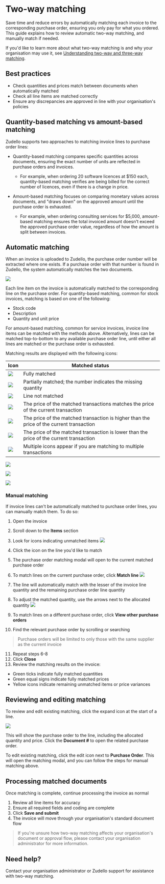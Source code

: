 # Two-way matching

Save time and reduce errors by automatically matching each invoice to the corresponding purchase order, ensuring you only pay for what you ordered. This guide explains how to review automatic two-way matching, and manually match if needed.

If you'd like to learn more about what two-way matching is and why your organisation may use it, see [Understanding two-way and three-way matching](understanding-two-way-and-three-way-matching.md).

## Best practices

- Check quantities and prices match between documents when automatically matched
- Check all line items are matched correctly
- Ensure any discrepancies are approved in line with your organisation's policies

## Quantity-based matching vs amount-based matching

Zudello supports two approaches to matching invoice lines to purchase order lines:

- Quantity-based matching compares specific quantities across documents, ensuring the exact number of units are reflected in purchase orders and invoices. 
	- For example, when ordering 20 software licences at $150 each, quantity-based matching verifies are being billed for the correct number of licences, even if there is a change in price.

- Amount-based matching focuses on comparing monetary values across documents, and "draws down" on the approved amount until the purchase order is exhausted. 
	- For example, when ordering consulting services for $5,000, amount-based matching ensures the total invoiced amount doesn't exceed the approved purchase order value, regardless of how the amount is split between invoices.

## Automatic matching

When an invoice is uploaded to Zudello, the purchase order number will be extracted where one exists. If a purchase order with that number is found in Zudello, the system automatically matches the two documents.

![](../images/CleanShot%202025-04-04%20at%2008.41.38.png)

Each line item on the invoice is automatically matched to the corresponding line on the purchase order. For quantity-based matching, common for stock invoices, matching is based on one of the following:
- Stock code
- Description
- Quantity and unit price

For amount-based matching, common for service invoices, invoice line items can be matched with the methods above. Alternatively, lines can be matched top-to-bottom to any available purchase order line, until either all lines are matched or the purchase order is exhausted.

Matching results are displayed with the following icons:

| Icon                                                         | Matched status                                                                           |
| ------------------------------------------------------------ | ---------------------------------------------------------------------------------------- |
| ![](../images/CleanShot%202025-04-04%20at%2009.20.31@2x.jpg) | Fully matched                                                                            |
| ![](../images/rrrrrrrrrr%201.jpg)                            | Partially matched; the number indicates the missing quantity                             |
| ![](../images/bgerwqrwfrgfwrq3frgf.jpg)                      | Line not matched                                                                         |
| ![](../images/Untitled.jpg)                                  | The price of the matched transactions matches the price of the current transaction       |
| ![](../images/CleanShot%202025-04-04%20at%2009.31.57@2x.jpg) | The price of the matched transaction is higher than the price of the current transaction |
| ![](../images/CleanShot%202025-04-04%20at%2009.31.42@2x.jpg) | The price of the matched transaction is lower than the price of the current transaction  |
| ![](../images/CleanShot%202025-04-04%20at%2009.38.34@2x.jpg) | Multiple icons appear if you are matching to multiple transactions                       |


![](../images/CleanShot%202025-03-07%20at%2007.25.09@2x.png)

![](../images/CleanShot%202025-03-07%20at%2007.27.02@2x.png)

![](../images/CleanShot%202025-03-07%20at%2007.30.00@2x.png)

### Manual matching

If invoice lines can't be automatically matched to purchase order lines, you can manually match them. To do so:

1. Open the invoice
2. Scroll down to the **Items** section
3. Look for icons indicating unmatched items
![](../images/CleanShot%202025-03-07%20at%2007.36.11@2x.png)
   
4. Click the icon on the line you'd like to match
5. The purchase order matching modal will open to the current matched purchase order
6. To match lines on the current purchase order, click **Match line** 
![](../images/CleanShot%202025-03-07%20at%2007.39.36@2x.png)
   
7. The line will automatically match with the lesser of the invoice line quantity and the remaining purchase order line quantity
8. To adjust the matched quantity, use the arrows next to the allocated quantity
![](../images/CleanShot%202025-03-07%20at%2007.42.50@2x.png)

9. To match lines on a different purchase order, click **View other purchase orders** 
10. Find the relevant purchase order by scrolling or searching
 > Purchase orders will be limited to only those with the same supplier as the current invoice
11. Repeat steps 6-8
12. Click **Close**
13. Review the matching results on the invoice:
   - Green ticks indicate fully matched quantities
   - Green equal signs indicate fully matched prices
   - Yellow icons indicate remaining unmatched items or price variances

## Reviewing and editing matching

To review and edit existing matching, click the expand icon at the start of a line.

![](../images/CleanShot%202025-03-09%20at%2009.20.25@2x.png)

This will show the purchase order to the line, including the allocated quantity and price. Click the **Document #** to open the related purchase order.

To edit existing matching, click the edit icon next to **Purchase Order**. This will open the matching modal, and you can follow the steps for manual matching above. 

## Processing matched documents

Once matching is complete, continue processing the invoice as normal

1. Review all line items for accuracy
2. Ensure all required fields and coding are complete
3. Click **Save and submit**
4. The invoice will move through your organisation's standard document flow
   
> If you're unsure how two-way matching affects your organisation's document or approval flow, please contact your organisation administrator for more information. 

## Need help?

Contact your organisation administrator or Zudello support for assistance with two-way matching.